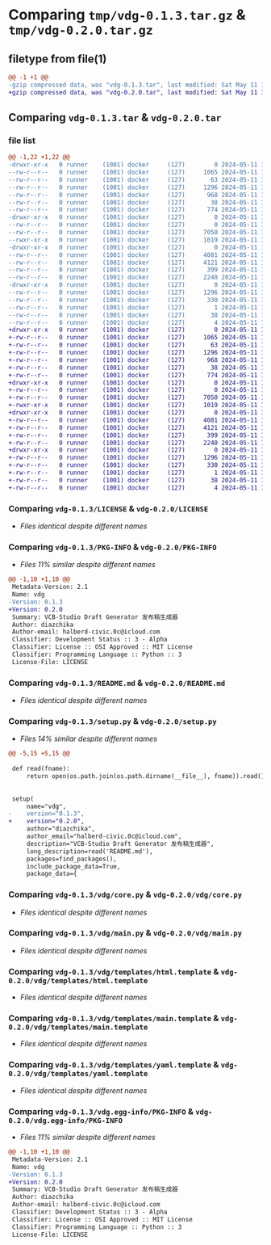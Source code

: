 # Comparing `tmp/vdg-0.1.3.tar.gz` & `tmp/vdg-0.2.0.tar.gz`

## filetype from file(1)

```diff
@@ -1 +1 @@
-gzip compressed data, was "vdg-0.1.3.tar", last modified: Sat May 11 10:47:29 2024, max compression
+gzip compressed data, was "vdg-0.2.0.tar", last modified: Sat May 11 10:55:39 2024, max compression
```

## Comparing `vdg-0.1.3.tar` & `vdg-0.2.0.tar`

### file list

```diff
@@ -1,22 +1,22 @@
-drwxr-xr-x   0 runner    (1001) docker     (127)        0 2024-05-11 10:47:29.938262 vdg-0.1.3/
--rw-r--r--   0 runner    (1001) docker     (127)     1065 2024-05-11 10:47:27.000000 vdg-0.1.3/LICENSE
--rw-r--r--   0 runner    (1001) docker     (127)       63 2024-05-11 10:47:27.000000 vdg-0.1.3/MANIFEST.in
--rw-r--r--   0 runner    (1001) docker     (127)     1296 2024-05-11 10:47:29.938262 vdg-0.1.3/PKG-INFO
--rw-r--r--   0 runner    (1001) docker     (127)      968 2024-05-11 10:47:27.000000 vdg-0.1.3/README.md
--rw-r--r--   0 runner    (1001) docker     (127)       38 2024-05-11 10:47:29.938262 vdg-0.1.3/setup.cfg
--rw-r--r--   0 runner    (1001) docker     (127)      774 2024-05-11 10:47:27.000000 vdg-0.1.3/setup.py
-drwxr-xr-x   0 runner    (1001) docker     (127)        0 2024-05-11 10:47:29.938262 vdg-0.1.3/vdg/
--rw-r--r--   0 runner    (1001) docker     (127)        0 2024-05-11 10:47:27.000000 vdg-0.1.3/vdg/__init__.py
--rw-r--r--   0 runner    (1001) docker     (127)     7050 2024-05-11 10:47:27.000000 vdg-0.1.3/vdg/core.py
--rwxr-xr-x   0 runner    (1001) docker     (127)     1019 2024-05-11 10:47:27.000000 vdg-0.1.3/vdg/main.py
-drwxr-xr-x   0 runner    (1001) docker     (127)        0 2024-05-11 10:47:29.938262 vdg-0.1.3/vdg/templates/
--rw-r--r--   0 runner    (1001) docker     (127)     4081 2024-05-11 10:47:27.000000 vdg-0.1.3/vdg/templates/html.template
--rw-r--r--   0 runner    (1001) docker     (127)     4121 2024-05-11 10:47:27.000000 vdg-0.1.3/vdg/templates/main.template
--rw-r--r--   0 runner    (1001) docker     (127)      399 2024-05-11 10:47:27.000000 vdg-0.1.3/vdg/templates/titles.template
--rw-r--r--   0 runner    (1001) docker     (127)     2240 2024-05-11 10:47:27.000000 vdg-0.1.3/vdg/templates/yaml.template
-drwxr-xr-x   0 runner    (1001) docker     (127)        0 2024-05-11 10:47:29.938262 vdg-0.1.3/vdg.egg-info/
--rw-r--r--   0 runner    (1001) docker     (127)     1296 2024-05-11 10:47:29.000000 vdg-0.1.3/vdg.egg-info/PKG-INFO
--rw-r--r--   0 runner    (1001) docker     (127)      330 2024-05-11 10:47:29.000000 vdg-0.1.3/vdg.egg-info/SOURCES.txt
--rw-r--r--   0 runner    (1001) docker     (127)        1 2024-05-11 10:47:29.000000 vdg-0.1.3/vdg.egg-info/dependency_links.txt
--rw-r--r--   0 runner    (1001) docker     (127)       38 2024-05-11 10:47:29.000000 vdg-0.1.3/vdg.egg-info/entry_points.txt
--rw-r--r--   0 runner    (1001) docker     (127)        4 2024-05-11 10:47:29.000000 vdg-0.1.3/vdg.egg-info/top_level.txt
+drwxr-xr-x   0 runner    (1001) docker     (127)        0 2024-05-11 10:55:39.630514 vdg-0.2.0/
+-rw-r--r--   0 runner    (1001) docker     (127)     1065 2024-05-11 10:55:36.000000 vdg-0.2.0/LICENSE
+-rw-r--r--   0 runner    (1001) docker     (127)       63 2024-05-11 10:55:36.000000 vdg-0.2.0/MANIFEST.in
+-rw-r--r--   0 runner    (1001) docker     (127)     1296 2024-05-11 10:55:39.630514 vdg-0.2.0/PKG-INFO
+-rw-r--r--   0 runner    (1001) docker     (127)      968 2024-05-11 10:55:36.000000 vdg-0.2.0/README.md
+-rw-r--r--   0 runner    (1001) docker     (127)       38 2024-05-11 10:55:39.630514 vdg-0.2.0/setup.cfg
+-rw-r--r--   0 runner    (1001) docker     (127)      774 2024-05-11 10:55:36.000000 vdg-0.2.0/setup.py
+drwxr-xr-x   0 runner    (1001) docker     (127)        0 2024-05-11 10:55:39.626514 vdg-0.2.0/vdg/
+-rw-r--r--   0 runner    (1001) docker     (127)        0 2024-05-11 10:55:36.000000 vdg-0.2.0/vdg/__init__.py
+-rw-r--r--   0 runner    (1001) docker     (127)     7050 2024-05-11 10:55:36.000000 vdg-0.2.0/vdg/core.py
+-rwxr-xr-x   0 runner    (1001) docker     (127)     1019 2024-05-11 10:55:36.000000 vdg-0.2.0/vdg/main.py
+drwxr-xr-x   0 runner    (1001) docker     (127)        0 2024-05-11 10:55:39.626514 vdg-0.2.0/vdg/templates/
+-rw-r--r--   0 runner    (1001) docker     (127)     4081 2024-05-11 10:55:36.000000 vdg-0.2.0/vdg/templates/html.template
+-rw-r--r--   0 runner    (1001) docker     (127)     4121 2024-05-11 10:55:36.000000 vdg-0.2.0/vdg/templates/main.template
+-rw-r--r--   0 runner    (1001) docker     (127)      399 2024-05-11 10:55:36.000000 vdg-0.2.0/vdg/templates/titles.template
+-rw-r--r--   0 runner    (1001) docker     (127)     2240 2024-05-11 10:55:36.000000 vdg-0.2.0/vdg/templates/yaml.template
+drwxr-xr-x   0 runner    (1001) docker     (127)        0 2024-05-11 10:55:39.626514 vdg-0.2.0/vdg.egg-info/
+-rw-r--r--   0 runner    (1001) docker     (127)     1296 2024-05-11 10:55:39.000000 vdg-0.2.0/vdg.egg-info/PKG-INFO
+-rw-r--r--   0 runner    (1001) docker     (127)      330 2024-05-11 10:55:39.000000 vdg-0.2.0/vdg.egg-info/SOURCES.txt
+-rw-r--r--   0 runner    (1001) docker     (127)        1 2024-05-11 10:55:39.000000 vdg-0.2.0/vdg.egg-info/dependency_links.txt
+-rw-r--r--   0 runner    (1001) docker     (127)       38 2024-05-11 10:55:39.000000 vdg-0.2.0/vdg.egg-info/entry_points.txt
+-rw-r--r--   0 runner    (1001) docker     (127)        4 2024-05-11 10:55:39.000000 vdg-0.2.0/vdg.egg-info/top_level.txt
```

### Comparing `vdg-0.1.3/LICENSE` & `vdg-0.2.0/LICENSE`

 * *Files identical despite different names*

### Comparing `vdg-0.1.3/PKG-INFO` & `vdg-0.2.0/PKG-INFO`

 * *Files 11% similar despite different names*

```diff
@@ -1,10 +1,10 @@
 Metadata-Version: 2.1
 Name: vdg
-Version: 0.1.3
+Version: 0.2.0
 Summary: VCB-Studio Draft Generator 发布稿生成器
 Author: diazchika
 Author-email: halberd-civic.0c@icloud.com
 Classifier: Development Status :: 3 - Alpha
 Classifier: License :: OSI Approved :: MIT License
 Classifier: Programming Language :: Python :: 3
 License-File: LICENSE
```

### Comparing `vdg-0.1.3/README.md` & `vdg-0.2.0/README.md`

 * *Files identical despite different names*

### Comparing `vdg-0.1.3/setup.py` & `vdg-0.2.0/setup.py`

 * *Files 14% similar despite different names*

```diff
@@ -5,15 +5,15 @@
 
 def read(fname):
     return open(os.path.join(os.path.dirname(__file__), fname)).read()
 
 
 setup(
     name="vdg",
-    version="0.1.3",
+    version="0.2.0",
     author="diazchika",
     author_email="halberd-civic.0c@icloud.com",
     description="VCB-Studio Draft Generator 发布稿生成器",
     long_description=read('README.md'),
     packages=find_packages(),
     include_package_data=True,
     package_data={
```

### Comparing `vdg-0.1.3/vdg/core.py` & `vdg-0.2.0/vdg/core.py`

 * *Files identical despite different names*

### Comparing `vdg-0.1.3/vdg/main.py` & `vdg-0.2.0/vdg/main.py`

 * *Files identical despite different names*

### Comparing `vdg-0.1.3/vdg/templates/html.template` & `vdg-0.2.0/vdg/templates/html.template`

 * *Files identical despite different names*

### Comparing `vdg-0.1.3/vdg/templates/main.template` & `vdg-0.2.0/vdg/templates/main.template`

 * *Files identical despite different names*

### Comparing `vdg-0.1.3/vdg/templates/yaml.template` & `vdg-0.2.0/vdg/templates/yaml.template`

 * *Files identical despite different names*

### Comparing `vdg-0.1.3/vdg.egg-info/PKG-INFO` & `vdg-0.2.0/vdg.egg-info/PKG-INFO`

 * *Files 11% similar despite different names*

```diff
@@ -1,10 +1,10 @@
 Metadata-Version: 2.1
 Name: vdg
-Version: 0.1.3
+Version: 0.2.0
 Summary: VCB-Studio Draft Generator 发布稿生成器
 Author: diazchika
 Author-email: halberd-civic.0c@icloud.com
 Classifier: Development Status :: 3 - Alpha
 Classifier: License :: OSI Approved :: MIT License
 Classifier: Programming Language :: Python :: 3
 License-File: LICENSE
```


